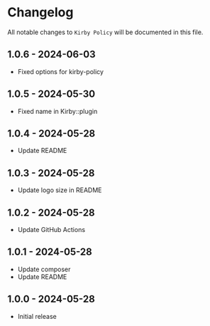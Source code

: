 # Changelog

All notable changes to `Kirby Policy` will be documented in this file.

## 1.0.6 - 2024-06-03

- Fixed options for kirby-policy

## 1.0.5 - 2024-05-30

- Fixed name in Kirby::plugin

## 1.0.4 - 2024-05-28

- Update README

## 1.0.3 - 2024-05-28

- Update logo size in README

## 1.0.2 - 2024-05-28

- Update GitHub Actions

## 1.0.1 - 2024-05-28

- Update composer
- Update README

## 1.0.0 - 2024-05-28

- Initial release
